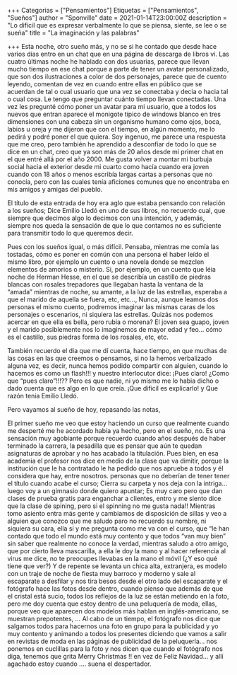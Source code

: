 +++
Categorias = ["Pensamientos"]
Etiquetas = ["Pensamientos", "Sueños"]
author = "Sponville"
date = 2021-01-14T23:00:00Z
description = "Lo difícil que es expresar verbalmente lo que se piensa, siente, se lee o se sueña"
title = "La imaginación y las palabras"

+++
Esta noche, otro sueño más, y no se si he contado que desde hace varios días entro en un chat que en una página de descarga de libros vi. Las cuatro últimas noche he hablado con dos usuarias, parece que llevan mucho tiempo en ese chat porque a parte de tener un avatar personalizado, que son dos ilustraciones a color de dos personajes, parece que de cuento leyendo, comentan de vez en cuando entre ellas en público que se acuerdan de tal o cual usuario que una vez se conectaba y decia o hacia tal o cual cosa. Le tengo que preguntar cuánto tiempo llevan conectadas. Una vez les pregunté cómo poner un avatar para mi usuario, que a todos los nuevos que entran aparece el monigote típico de windows blanco en tres dimensiones con una cabeza sin un organismo humano como ojos, boca, labios u oreja y me dijeron que con el tiempo, en algún momento, me lo pedirá y podré poner el que quiera. Soy ingenuo, me parece una respuesta que me creo, pero también he aprendido a desconfiar de todo lo que se dice en un chat, creo que ya son más de 20 años desde mi primer chat en el que entré allá por el año 2000. Me gusta volver a montar mi burbuja social hacia el exterior desde mi cuarto como hacía cuando era joven cuando con 18 años o menos escribía largas cartas a personas que no conocía, pero con las cuales tenía aficiones comunes que no encontraba en mis amigos y amigas del pueblo.

El título de esta entrada de hoy era aglo que estaba pensando con relación a los sueños; Dice Emilio Lledó en uno de sus libros, no recuerdo cual, que siempre que decimos algo lo decimos con una intención, y además, siempre nos queda la sensación de que lo que contamos no es suficiente para transmitir todo lo que queremos decir.

Pues con los sueños igual, o más difícil. Pensaba, mientras me comía las tostadas, cómo es poner en común con una persona el haber leído el mismo libro, por ejemplo un cuento o una novela donde se mezclen elementos de amorios o misterio. Si, por ejemplo, en un cuento que léia noche de Herman Hesse, en el que se describía un castillo de piedras blancas con rosales trepadores que llegaban hasta la ventana de la “amada” mientras de noche, su amante, a la luz de las estrellas, esperaba a que el marido de aquella se fuera, etc, etc..., Nunca, aunque leamos dos personas el mismo cuento, podremos imaginar las mismas caras de los personajes o escenarios, ni siquiera las estrellas. Quizás nos podemos acercar en que ella es bella, pero rubia o morena? El joven sea guapo, joven y el marido posiblemente nos lo imaginemos de mayor edad y feo… cómo es el castillo, sus piedras forma de los rosales, etc, etc.

También recuerdo el dia que me dí cuenta, hace tiempo, en que muchas de las cosas en las que creemos o pensamos, si no la hemos verbalizado alguna vez, es decir, nunca hemos podido compartir con alguien, cuando lo hacemos es como un flash!!! y nuestro interlocutor dice: ¡Pues claro! ¿Como que “pues claro”!!!?? Pero es que nadie, ni yo mismo me lo habia dicho o dado cuenta que es algo en lo que creía. ¡Que dificil es explicarlo! y Que razón tenia Emilio Lledó.

Pero vayamos al sueño de hoy, repasando las notas,

El primer sueño me veo que estoy haciendo un curso que realmente cuando me desperté me he acordado había ya hecho, pero en el sueño, no. Es una sensación muy agobiante porque recuerdo cuando años después de haber terminado la carrera, la pesadilla que es pensar que aún te quedan asignaturas de aprobar y no has acabado la titulación. Pues bien, en esa academia el profesor nos dice en medio de la clase que va dimitir, porque la institución que le ha contratado le ha pedido que nos apruebe a todos y él considera que hay, entre nosotros. personas que no deberían de tener tener el título cuando acabe el curso; Cierra su carpeta y nos deja con la intriga… luego voy a un gimnasio donde quiero apuntar; Es muy caro pero que dan clases de prueba gratis para enganchar a clientes, entro y me siento dice que la clase de spining, pero si el spinning no me gusta nada!! Mientras tomo asiento entra más gente y cambiamos de disposición de sillas y veo a alguien que conozco que me saludo paro no recuerdo su nombre, ni siquiera su cara, ella sí y me pregunta como me va con el curso, que “le han contado que todo el mundo está muy contento y que todos “van muy bien” sin saber que realmente no conoce la verdad, mientras saludo a otro amigo, que por cierto lleva mascarilla, a ella le doy la mano y al hacer referencia al virus me dice, no te preocupes llevabas en la mano el móvil (¿Y eso qué tiene que ver?) Y de repente se levanta un chica alta, extranjera, es modelo con un traje de noche de fiesta muy barroco y moderno y sale al escaparate a desfilar y nos tira besos desde el otro lado del escaparate y el fotógrafo hace las fotos desde dentro, cuando pienso que además de que el cristal está sucio, todos los reflejos de la luz se están metiendo en la foto, pero me doy cuenta que estoy dentro de una peluquería de moda, ellas, porque veo que aparecen dos modelos más hablan en inglés-americano, se muestran prepotentes, … Al cabo de un tiempo, el fotógrafo nos dice que salgamos todos para hacernos una foto en grupo para la publicidad y yo muy contento y animando a todos los presentes diciendo que vamos a salir en revistas de moda en las páginas de publicidad de la peluquería… nos ponemos en cuclillas para la foto y nos dicen que cuando el fotógrafo nos diga, tenemos que grita Merry Christmas !! en vez de Feliz Navidad… y allí agachado estoy cuando …. suena el despertador.
